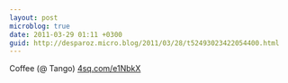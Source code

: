 ```yaml
---
layout: post
microblog: true
date: 2011-03-29 01:11 +0300
guid: http://desparoz.micro.blog/2011/03/28/t52493023422054400.html
---
```

Coffee (@ Tango) [4sq.com/e1NbkX](http://4sq.com/e1NbkX)
